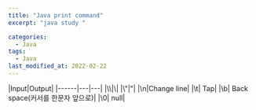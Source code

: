 ```yaml
---
title: "Java print command"
excerpt: "java study "

categories:
  - Java
tags:
  - Java
last_modified_at: 2022-02-22
---
```




|Input|Output|
|------|---|---|
|&#92;&#92;|&#92;|
|&#92;"|"|
|\n|Change line|
|\t| Tap|
|\b| Back space(커서를 한문자 앞으로)|
|\0| null|

 